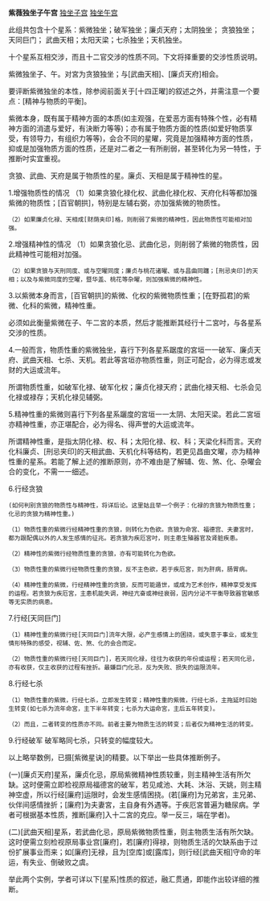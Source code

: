 **紫薇独坐子午宫**
[独坐子宫](./紫薇独坐子宫.png)
[独坐午宫](./紫薇独坐午宫.png)


此组共包含十个星系：紫微独坐；破军独坐；廉贞天府；太阴独坐； 贪狼独坐； 天同巨门； 武曲天相；太阳天梁；七杀独坐；天机独坐。

十个星系互相交涉，而且十二官交涉的性质不同。下文将择重要的交涉性质说明。

紫微独坐子、午。对宮为贪狼独坐；与[武曲天相]、[廉贞天府]相会。

要评断紫微独坐的本性，除参阅前面关于[十四正曜]的叙述之外，并需注意一个要点：[精神与物质的平衡]。

紫微本身，既有属于精神方面的本质(如主观强，在爱恶方面有特殊个性，必有精神方面的消遣与爱好，有決断力等等)；亦有属于物质方面的性质(如爱好物质享受，有领导力，有组织力等等)，会合不同的星曜，究竟是加强精神方面的性质，抑或是加强物质方面的性质，还是对二者之一有所削弱，甚至转化为另一特性，于推断吋实宜重视。

贪狼、武曲、天府是属于物质性的星。廉贞、天相是属于精神性的星。

1.增强物质性的情况
    （1）如果贪狼化禄化权、武曲化禄化权、天府化科等都加强紫微的物质性；[百官朝拱]，特别是左辅右弼，亦加强紫微的物质性。

    （2）如果廉贞化禄、天相成[财荫夹印]格，则削弱了紫微的精神性，因此物质性可能相对加强。

2.增强精神性的情况
    （1）如果贪狼化忌、武曲化忌，则削弱了紫微的物质性，因此精神性可能相对加强。

    （2）如果贪狼与天刑同度、或与空曜同度；廉贞与桃花诸曜、或与昌曲同躔；[刑忌夹印]的天相；以及与紫微同度的空曜，暨华盖、桃花等杂曜，则加强紫微的精神性。

3.以紫微本身而言，[百官朝拱]的紫微、化权的紫微物质性重；[在野孤君]的紫微、化科的紫微，精神性重。

必须如此衡量紫微在子、午二宮的本质，然后才能推断其经行十二宮吋，与各星系交涉的性质。

4.一般而言，物质性重的紫微独坐，喜行下列各星系踞度的宮垣一一破军、廉贞天府、武曲天相、七杀、天机。若此等宮垣亦物质性重，则正可配合，必为得志或发财的大运或流年。

所谓物质性重，如破军化禄、破军化权；廉贞化禄天府；武曲化禄天相、七杀会见化禄或禄存；天机化禄见辅弼。

5.精神性重的紫微则喜行下列各星系躧度的宮垣一一太阴、太阳天梁。若此二宮垣亦精神性重，亦正堪配合，必为得名、得声誉的大运或流年。

所谓精神性重，是指太阴化禄、权、科；太阳化禄、权、科；天梁化科而言。天府化科廉贞、[刑忌夹印]的天相武曲、天机化科等结构，若更见昌曲文曜，亦为精神性重的星系。若能了解上述的推断原则，亦不难由是了解辅、佐、煞、化、杂曜会合的变化，不需一一细述。

6.行经贪狼

    (如何判别贪狼的物质性与精神性，将详后论。这里姑且举一个例子：化禄的贪狼为物质性重；化忌的贪狼为精神性重。)

    （1）物质性重的紫微行经精神性重的贪狼，则转化为色欲。贪狼为命宮、福德宫、夫妻宮时，都为跟配偶以外的人发生感情的征兆。若贪狼为疾厄宮吋，则主患生殖器官及肾脏疾患。

    （2）精神性的紫微行经物质性重的贪狼，亦有可能转化为色欲。

    （3）物质性重的紫微行经物质性重的贪狼，反不主色欲，若于疾厄宮，则为肝病，肠胃病。

    （4）精神性重的紫微，行经精神性重的贪狼，反而可能遁世，或成为艺术创作，精神享受发挥的运程。若贪狼为疾厄宮，主患机能失调，神经亢奋或神经衰弱，因内分泌不平衡导致器官敏感等无实质的病患。

7.行经[天同巨门]

    （1）精神性重的紫微行经[天同巨门]流年大限，必产生慼情上的困挠，或失意于事业，或发生情形特殊的感受，视辅、佐、煞、化的会合而定。
    
    （2）物质性重的紫微行经[天同巨门]，若天同化禄，往往为收获的年份或运程；若天同化忌，亦有收获，仅主收获的过程有挫折。最嫌巨门化忌，反为失败、损失的运限流年。

8.行经七杀

    （1）物质性重的紫微，行经七杀，立即发生转变；精神性重的紫微，行经七杀，主拖延时曰始生转变(如七杀为流年命宮，主下半年转变；七杀为大运命宮，主后五年转变)。

    （2）而且，二者转变的性质亦不同。前者主要为物质生活的转变；后者仅为精神生活的转变。

9.行经破军
    破军略同七杀，只转变的幅度较大。

以上略举数例，已摄[紫微星诀]的精要。以下举出一些具体推断例子。

(一)[廉贞天府]星系，廉贞化忌，原局紫微精神性质较重，则主精神生活有所欠缺。这时便需立即检视原局福德宮的破军，若见咸池、大耗、沐浴、天姚，则主精神空虚，所以行经[廉府]运限时，会发生感情困挠。(若[廉府]为兄弟宮，主兄弟、伙伴间感情挫折；[廉府]为夫妻宮，主自身有外遇等。于疾厄宮普遍为糖尿病。学者可根据基本性质，推断[廉府]入十二宮的克应。举一反三，端在学者)。

(二)[武曲天相]星系，若武曲化忌，原局紫微物质性重，则主物质生活有所欠缺。这时便需立刻检视原局事业宫[廉府]，若[廉府]得禄，则物质生活的欠缺系由于过份扩展事业而来；如[廉府]无禄，且为[空库]或[露库]，则行经[武曲天相]守命的年运，有失业、倒破败之虞。

举此两个实例，学者可详以下[星系]性质的叙述，融汇贯通，即能作出较详细的推断。
